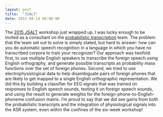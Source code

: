 ```yaml
---
layout: post
title:  "JSALT"
date: 2015-08-14 00:00:00
---
```

The [2015 JSALT](http://www.ee.washington.edu/news/2015JelinekSummerWorkshopinSpeechandLanguageTechnology.html) workshop just wrapped up. I was lucky enough to be invited as a consultant on the [probabilistic transcription](http://www.ee.washington.edu/student/jsalt2015/ResearchGroupPT.html) team. <more /> The problem that the team set out to solve is simply stated, but hard to answer: how can you do automatic speech recognition in a language in which you have no transcribed corpora to train your recognizer?  Our approach was twofold: first, to use multiple English speakers to transcribe the foreign speech using English orthography, and generate possible transcripts as probability mass functions over the set of foreign phones.  Second, we tried to use electrophysiological data to help disambiguate pairs of foreign phones that are likely to get mapped to a single English orthographic representation.  We did this by building a classifier for EEG signals that was trained on responses to English speech sounds, testing it on foreign speech sounds, and using the result to generate weights for the foreign-phone-to-English-phoneme confusion matrix. I’m proud to say that we did see gains from both the probabilistic transcripts and the integration of physiological signals into the ASR system, even within the confines of the six-week workshop!
